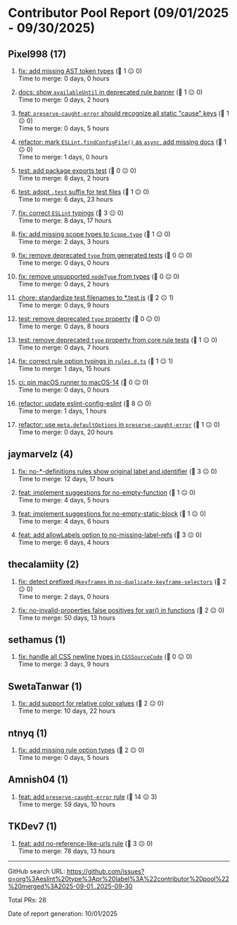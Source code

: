 # Contributor Pool Report (09/01/2025 - 09/30/2025)

## Pixel998 (17)

1. [fix: add missing AST token types](https://github.com/eslint/eslint/pull/20172) (💬 1 😐 0)  
    Time to merge: 0 days, 0 hours

1. [docs: show `availableUntil` in deprecated rule banner](https://github.com/eslint/eslint/pull/20170) (💬 1 😐 0)  
    Time to merge: 0 days, 2 hours

1. [feat: `preserve-caught-error` should recognize all static "cause" keys](https://github.com/eslint/eslint/pull/20163) (💬 1 😐 0)  
    Time to merge: 0 days, 5 hours

1. [refactor: mark `ESLint.findConfigFile()` as `async`, add missing docs](https://github.com/eslint/eslint/pull/20157) (💬 1 😐 0)  
    Time to merge: 1 days, 0 hours

1. [test: add package exports test](https://github.com/eslint/markdown/pull/527) (💬 0 😐 0)  
    Time to merge: 8 days, 2 hours

1. [test: adopt `.test` suffix for test files](https://github.com/eslint/js/pull/681) (💬 1 😐 0)  
    Time to merge: 6 days, 23 hours

1. [fix: correct `ESLint` typings](https://github.com/eslint/eslint/pull/20122) (💬 3 😐 0)  
    Time to merge: 8 days, 17 hours

1. [fix: add missing scope types to `Scope.type`](https://github.com/eslint/eslint/pull/20110) (💬 1 😐 0)  
    Time to merge: 2 days, 3 hours

1. [fix: remove deprecated `type` from generated tests](https://github.com/eslint/generator-eslint/pull/212) (💬 0 😐 0)  
    Time to merge: 0 days, 0 hours

1. [fix: remove unsupported `nodeType` from types](https://github.com/eslint/rewrite/pull/268) (💬 0 😐 0)  
    Time to merge: 0 days, 2 hours

1. [chore: standardize test filenames to *.test.js](https://github.com/eslint/rewrite/pull/267) (💬 2 😐 1)  
    Time to merge: 0 days, 9 hours

1. [test: remove deprecated `type` property](https://github.com/eslint/rewrite/pull/266) (💬 0 😐 0)  
    Time to merge: 0 days, 8 hours

1. [test: remove deprecated `type` property from core rule tests](https://github.com/eslint/eslint/pull/20093) (💬 1 😐 0)  
    Time to merge: 0 days, 7 hours

1. [fix: correct rule option typings in `rules.d.ts`](https://github.com/eslint/eslint/pull/20084) (💬 1 😐 1)  
    Time to merge: 1 days, 15 hours

1. [ci: pin macOS runner to macOS-14](https://github.com/eslint/rewrite/pull/262) (💬 0 😐 0)  
    Time to merge: 0 days, 0 hours

1. [refactor: update eslint-config-eslint](https://github.com/eslint/eslint.org/pull/754) (💬 8 😐 0)  
    Time to merge: 1 days, 1 hours

1. [refactor: use `meta.defaultOptions` in `preserve-caught-error`](https://github.com/eslint/eslint/pull/20080) (💬 1 😐 0)  
    Time to merge: 0 days, 20 hours

## jaymarvelz (4)

1. [fix: no-*-definitions rules show original label and identifier](https://github.com/eslint/markdown/pull/515) (💬 3 😐 0)  
    Time to merge: 12 days, 17 hours

1. [feat: implement suggestions for no-empty-function](https://github.com/eslint/eslint/pull/20057) (💬 1 😐 0)  
    Time to merge: 4 days, 5 hours

1. [feat: implement suggestions for no-empty-static-block](https://github.com/eslint/eslint/pull/20056) (💬 1 😐 0)  
    Time to merge: 4 days, 6 hours

1. [feat: add allowLabels option to no-missing-label-refs](https://github.com/eslint/markdown/pull/513) (💬 3 😐 0)  
    Time to merge: 6 days, 4 hours

## thecalamiity (2)

1. [fix: detect prefixed `@keyframes` in `no-duplicate-keyframe-selectors`](https://github.com/eslint/css/pull/251) (💬 2 😐 0)  
    Time to merge: 2 days, 0 hours

1. [fix: no-invalid-properties false positives for var() in functions](https://github.com/eslint/css/pull/227) (💬 2 😐 0)  
    Time to merge: 50 days, 13 hours

## sethamus (1)

1. [fix: handle all CSS newline types in `CSSSourceCode`](https://github.com/eslint/css/pull/275) (💬 0 😐 0)  
    Time to merge: 3 days, 9 hours

## SwetaTanwar (1)

1. [fix: add support for relative color values](https://github.com/eslint/csstree/pull/87) (💬 2 😐 0)  
    Time to merge: 10 days, 22 hours

## ntnyq (1)

1. [fix: add missing rule option types](https://github.com/eslint/eslint/pull/20127) (💬 2 😐 0)  
    Time to merge: 0 days, 5 hours

## Amnish04 (1)

1. [feat: add `preserve-caught-error` rule](https://github.com/eslint/eslint/pull/19913) (💬 14 😐 3)  
    Time to merge: 59 days, 10 hours

## TKDev7 (1)

1. [feat: add no-reference-like-urls rule](https://github.com/eslint/markdown/pull/433) (💬 3 😐 0)  
    Time to merge: 78 days, 13 hours


---

GitHub search URL: https://github.com/issues?q=org%3Aeslint%20type%3Apr%20label%3A%22contributor%20pool%22%20merged%3A2025-09-01..2025-09-30

Total PRs: 28

Date of report generation: 10/01/2025